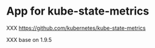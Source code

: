 # App for kube-state-metrics

XXX https://github.com/kubernetes/kube-state-metrics

XXX base on 1.9.5

